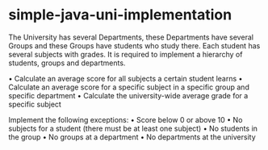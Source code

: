 # simple-java-uni-implementation
The University has several Departments, these Departments have several Groups and these Groups have students who study there. Each student has several subjects with grades. It is required to implement a hierarchy of students, groups and departments.

• Calculate an average score for all subjects a certain student learns
• Calculate an average score for a specific subject in a specific group and specific department
• Calculate the university-wide average grade for a specific subject

Implement the following exceptions:
• Score below 0 or above 10
• No subjects for a student (there must be at least one subject)
• No students in the group
• No groups at a department
• No departments at the university
